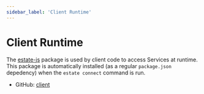 ```yaml
---
sidebar_label: 'Client Runtime'
---
```


# Client Runtime

The [estate-js](https://npmjs.com/estate-js) package is used by client code to access Services at runtime. This package is automatically installed (as a regular `package.json` depedency) when the `estate connect` command is run.

* GitHub: [client](https://github.com/EstateJS/estate/tree/main/packages/client)
